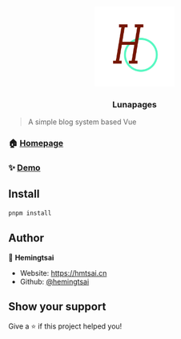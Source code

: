 <!-- Project LOGO -->
<br />
<div align="center">
  <a href="https://github.com/hemingtsai/personal_homepage">
    <img src="images/logo.png" alt="Logo" width="160" height="160">
  </a>
  <h3 align="center">Lunapages</h3>
</div>

> A simple blog system based Vue

### 🏠 [Homepage](https://hmtsai.cn)

### ✨ [Demo](https://hmtsai.cn)

## Install

```sh
pnpm install
```

## Author

👤 **Hemingtsai**

- Website: https://hmtsai.cn
- Github: [@hemingtsai](https://github.com/hemingtsai)

## Show your support

Give a ⭐️ if this project helped you!
